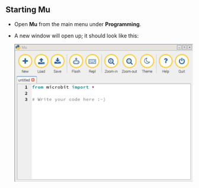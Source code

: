 ## Starting Mu

- Open **Mu** from the main menu under **Programming**.

- A new window will open up; it should look like this:

	![mu screenshot](images/screen1.png)

